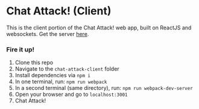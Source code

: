 # Chat Attack! (Client)

This is the client portion of the Chat Attack! web app, built on ReactJS and websockets. Get the server [here](https://github.com/dkoloditch/chat-attack-server).

### Fire it up!
1. Clone this repo
2. Navigate to the `chat-attack-client` folder
3. Install dependencies via `npm i`
4. In one terminal, run: `npm run webpack`
5. In a second terminal (same directory), run: `npm run webpack-dev-server`
6. Open your browser and go to `localhost:3001`
7. Chat Attack!
